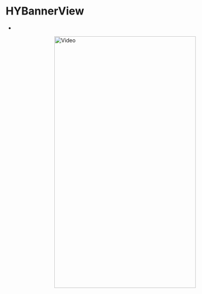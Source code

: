 # HYBannerView
-

<a style="float:right" href="http://screencast.com/t/FlWlTPS8XKrI" target="_blank">
  <img alt="Video" src="https://github.com/aixinchao/HYBannerView/blob/master/364DA00FC59FF0F6457EB2C8AC7D40B6.mp4" width="375" height="667" />
</a>